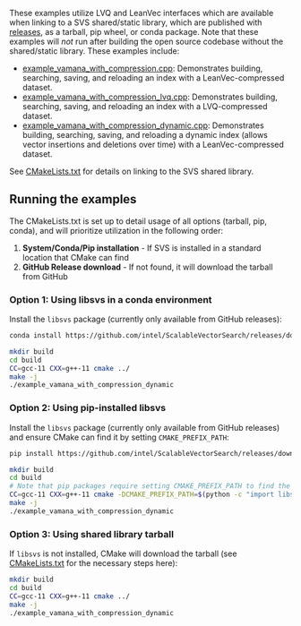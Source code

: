 <!--
  ~ Copyright 2025 Intel Corporation
  ~
  ~ Licensed under the Apache License, Version 2.0 (the "License");
  ~ you may not use this file except in compliance with the License.
  ~ You may obtain a copy of the License at
  ~
  ~     http://www.apache.org/licenses/LICENSE-2.0
  ~
  ~ Unless required by applicable law or agreed to in writing, software
  ~ distributed under the License is distributed on an "AS IS" BASIS,
  ~ WITHOUT WARRANTIES OR CONDITIONS OF ANY KIND, either express or implied.
  ~ See the License for the specific language governing permissions and
  ~ limitations under the License.
-->

These examples utilize LVQ and LeanVec interfaces which are available when linking to a SVS shared/static library, which are published with [releases](https://github.com/intel/ScalableVectorSearch/releases), as a tarball, pip wheel, or conda package. Note that these examples will _not_ run after building the open source codebase without the shared/static library. These examples include:
- [example_vamana_with_compression.cpp](./example_vamana_with_compression.cpp): Demonstrates building, searching, saving, and reloading an index with a LeanVec-compressed dataset.
- [example_vamana_with_compression_lvq.cpp](./example_vamana_with_compression_lvq.cpp): Demonstrates building, searching, saving, and reloading an index with a LVQ-compressed dataset.
- [example_vamana_with_compression_dynamic.cpp](./example_vamana_with_compression_dynamic.cpp): Demonstrates building, searching, saving, and reloading a dynamic index (allows vector insertions and deletions over time) with a LeanVec-compressed dataset.

See [CMakeLists.txt](./CMakeLists.txt) for details on linking to the SVS shared library.

## Running the examples

The CMakeLists.txt is set up to detail usage of all options (tarball, pip, conda), and will prioritize utilization in the following order:

1. **System/Conda/Pip installation** - If SVS is installed in a standard location that CMake can find
2. **GitHub Release download** - If not found, it will  download the tarball from GitHub

### Option 1: Using libsvs in a conda environment

Install the `libsvs` package (currently only available from GitHub releases):
```bash
conda install https://github.com/intel/ScalableVectorSearch/releases/download/v1.0.0-dev/libsvs-0.0.10-gc4e106f_0.conda

mkdir build
cd build
CC=gcc-11 CXX=g++-11 cmake ../
make -j
./example_vamana_with_compression_dynamic
```

### Option 2: Using pip-installed libsvs

Install the `libsvs` package (currently only available from GitHub releases) and ensure CMake can find it by setting `CMAKE_PREFIX_PATH`:
```bash
pip install https://github.com/intel/ScalableVectorSearch/releases/download/v1.0.0-dev/libsvs-0.0.10+NIGHTLY20251023.184-py3-none-any.whl

mkdir build
cd build
# Note that pip packages require setting CMAKE_PREFIX_PATH to find the library, conda handles this automatically
CC=gcc-11 CXX=g++-11 cmake -DCMAKE_PREFIX_PATH=$(python -c "import libsvs; print(libsvs.get_cmake_prefix_path())") ..
make -j
./example_vamana_with_compression_dynamic
```

### Option 3: Using shared library tarball

If `libsvs` is not installed, CMake will download the tarball (see [CMakeLists.txt](./CMakeLists.txt) for the necessary steps here):
```bash
mkdir build
cd build
CC=gcc-11 CXX=g++-11 cmake ../
make -j
./example_vamana_with_compression_dynamic
```
